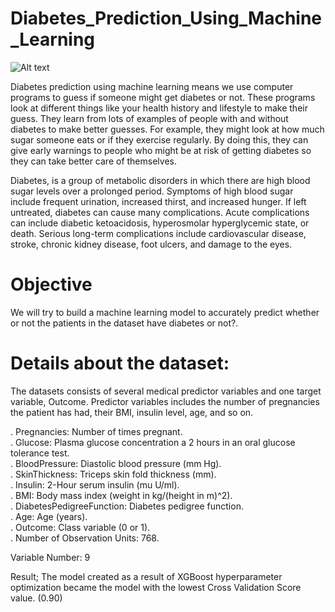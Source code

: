 # Diabetes_Prediction_Using_Machine_Learning
![Alt text](https://editor.analyticsvidhya.com/uploads/30738medtec-futuristic-650.jpg)

Diabetes prediction using machine learning means we use computer programs to guess if someone might get diabetes or not. 
These programs look at different things like your health history and lifestyle to make their guess. They learn from lots of examples of people with and without diabetes to make better guesses. For example, they might look at how much sugar someone eats or if they exercise regularly. By doing this, they can give early warnings to people who might be at risk of getting diabetes so they can take better care of themselves.

Diabetes, is a group of metabolic disorders in which there are high blood sugar levels over a prolonged period. Symptoms of high blood sugar include frequent urination, increased thirst, and increased hunger. If left untreated, diabetes can cause many complications. Acute complications can include diabetic ketoacidosis, hyperosmolar hyperglycemic state, or death. Serious long-term complications include cardiovascular disease, stroke, chronic kidney disease, foot ulcers, and damage to the eyes.

# Objective
We will try to build a machine learning model to accurately predict whether or not the patients in the dataset have diabetes or not?.

# Details about the dataset:
The datasets consists of several medical predictor variables and one target variable, Outcome. Predictor variables includes the number of pregnancies the patient has had, their BMI, insulin level, age, and so on.

. Pregnancies: Number of times pregnant.<br>
. Glucose: Plasma glucose concentration a 2 hours in an oral glucose tolerance test.<br>
. BloodPressure: Diastolic blood pressure (mm Hg).<br>
. SkinThickness: Triceps skin fold thickness (mm).<br>
. Insulin: 2-Hour serum insulin (mu U/ml).<br>
. BMI: Body mass index (weight in kg/(height in m)^2).<br>
. DiabetesPedigreeFunction: Diabetes pedigree function.<br>
. Age: Age (years).<br>
. Outcome: Class variable (0 or 1).<br>
. Number of Observation Units: 768.<br>

Variable Number: 9  <br> 

Result; The model created as a result of XGBoost hyperparameter optimization became the model with the lowest Cross Validation Score value. (0.90)
